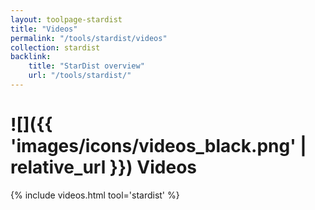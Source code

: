 ```yaml
---
layout: toolpage-stardist
title: "Videos"
permalink: "/tools/stardist/videos"
collection: stardist
backlink:
    title: "StarDist overview"
    url: "/tools/stardist/"
---
```


# ![]({{ 'images/icons/videos_black.png' | relative_url }}) Videos

{% include videos.html tool='stardist' %}